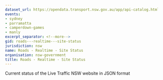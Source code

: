 ```yaml
---
dataset_url: https://opendata.transport.nsw.gov.au/app/api-catalog.html
events:
- sydney
- parramatta
- camperdown-games
- manly
excerpt_separator: <!--more-->
gid: roads---realtime---site-status
jurisdiction: nsw
name: Roads - Realtime - Site Status
organisation: nsw-government
title: Roads - Realtime - Site Status
---
```


Current status of the Live Traffic NSW website in JSON format